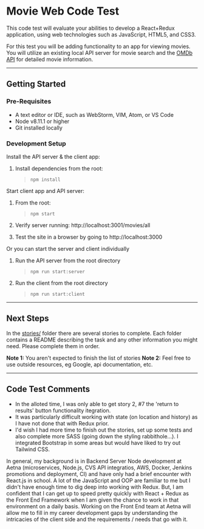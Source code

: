 # Movie Web Code Test

This code test will evaluate your abilities to develop a React+Redux application, using web technologies such as JavaScript, HTML5, and CSS3.

For this test you will be adding functionality to an app for viewing movies. You will utilize an existing local API server for movie search and the [OMDb API](http://www.omdbapi.com/) for detailed movie information.


------------------------------------------------------------------------------------------------------------------------


## Getting Started

### Pre-Requisites
- A text editor or IDE, such as WebStorm, VIM, Atom, or VS Code
- Node v8.11.1 or higher
- Git installed locally

### Development Setup

Install the API server & the client app:
1. Install dependencies from the root:
    >```npm install```

Start client app and API server:
1. From the root:
    >```npm start```

2. Verify server running: http://localhost:3001/movies/all

3. Test the site in a browser by going to http://localhost:3000

Or you can start the server and client individually
1. Run the API server from the root directory
    >```npm run start:server```
2. Run the client from the root directory
    >```npm run start:client```




------------------------------------------------------------------------------------------------------------------------


## Next Steps

In the [stories/](stories/) folder there are several stories to complete. Each folder contains a README describing the task and any other information you might need. Please complete them in order.

**Note 1:** You aren't expected to finish the list of stories
**Note 2:** Feel free to use outside resources, eg Google, api documentation, etc.


------------------------------------------------------------------------------------------------------------------------


## Code Test Comments

- In the alloted time, I was only able to get story 2, #7 the 'return to results' button functionality itegration.
- It was particularly difficult working with state (on location and history) as I have not done that with Redux prior.
- I'd wish I had more time to finish out the stories, set up some tests and also complete more SASS (going down the styling rabbithole...). I integrated Bootstrap in some areas but would have liked to try out Tailwind CSS.

In general, my background is in Backend Server Node development at Aetna (microservices, Node.js, CVS API integratios, AWS, Docker, Jenkins promotions and deployment, CI) and have only had a brief encounter with React.js in school. A lot of the JavaScript and OOP are familiar to me but I didn't have enough time to dig deep into working with Redux. But, I am confident that I can get up to speed pretty quickly with React + Redux as the Front End Framework when I am given the chance to work in that environment on a daily basis. Working on the Front End team at Aetna will allow me to fill in my career development gaps by understanding the intricacies of the client side and the requirements / needs that go with it.
